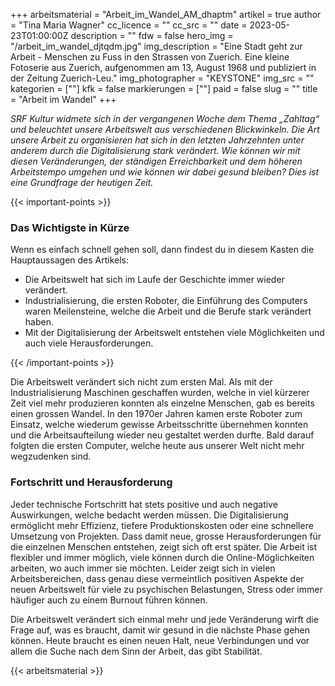 +++
arbeitsmaterial = "Arbeit_im_Wandel_AM_dhaptm"
artikel = true
author = "Tina Maria Wagner"
cc_licence = ""
cc_src = ""
date = 2023-05-23T01:00:00Z
description = ""
fdw = false
hero_img = "/arbeit_im_wandel_djtqdm.jpg"
img_description = "Eine Stadt geht zur Arbeit - Menschen zu Fuss in den Strassen von Zuerich. Eine kleine Fotoserie aus Zuerich, aufgenommen am 13, August 1968 und publiziert in der Zeitung Zuerich-Leu."
img_photographer = "KEYSTONE"
img_src = ""
kategorien = [""]
kfk = false
markierungen = [""]
paid = false
slug = ""
title = "Arbeit im Wandel"
+++

_SRF Kultur widmete sich in der vergangenen Woche dem Thema „Zahltag“ und beleuchtet unsere Arbeitswelt aus verschiedenen Blickwinkeln. Die Art unsere Arbeit zu organisieren hat sich in den letzten Jahrzehnten unter anderem durch die Digitalisierung stark verändert. Wie können wir mit diesen Veränderungen, der ständigen Erreichbarkeit und dem höheren Arbeitstempo umgehen und wie können wir dabei gesund bleiben? Dies ist eine Grundfrage der heutigen Zeit._

{{< important-points >}} <h3>Das Wichtigste in Kürze</h3>

<p>Wenn es einfach schnell gehen soll, dann findest du in diesem Kasten die Hauptaussagen des Artikels:</p>

<ul>

<li>Die Arbeitswelt hat sich im Laufe der Geschichte immer wieder verändert.</li>

<li>Industrialisierung, die ersten Roboter, die Einführung des Computers waren Meilensteine, welche die Arbeit und die Berufe stark verändert haben.</li>

<li>Mit der Digitalisierung der Arbeitswelt entstehen viele Möglichkeiten und auch viele Herausforderungen.</li>

</ul> {{< /important-points >}}

Die Arbeitswelt verändert sich nicht zum ersten Mal. Als mit der Industrialisierung Maschinen geschaffen wurden, welche in viel kürzerer Zeit viel mehr produzieren konnten als einzelne Menschen, gab es bereits einen grossen Wandel. In den 1970er Jahren kamen erste Roboter zum Einsatz, welche wiederum gewisse Arbeitsschritte übernehmen konnten und die Arbeitsaufteilung wieder neu gestaltet werden durfte. Bald darauf folgten die ersten Computer, welche heute aus unserer Welt nicht mehr wegzudenken sind.

### Fortschritt und Herausforderung

Jeder technische Fortschritt hat stets positive und auch negative Auswirkungen, welche bedacht werden müssen. Die Digitalisierung ermöglicht mehr Effizienz, tiefere Produktionskosten oder eine schnellere Umsetzung von Projekten. Dass damit neue, grosse Herausforderungen für die einzelnen Menschen entstehen, zeigt sich oft erst später. Die Arbeit ist flexibler und immer möglich, viele können durch die Online-Möglichkeiten arbeiten, wo auch immer sie möchten. Leider zeigt sich in vielen Arbeitsbereichen, dass genau diese vermeintlich positiven Aspekte der neuen Arbeitswelt für viele zu psychischen Belastungen, Stress oder immer häufiger auch zu einem Burnout führen können.

Die Arbeitswelt verändert sich einmal mehr und jede Veränderung wirft die Frage auf, was es braucht, damit wir gesund in die nächste Phase gehen können. Heute braucht es einen neuen Halt, neue Verbindungen und vor allem die Suche nach dem Sinn der Arbeit, das gibt Stabilität.

{{< arbeitsmaterial >}}
